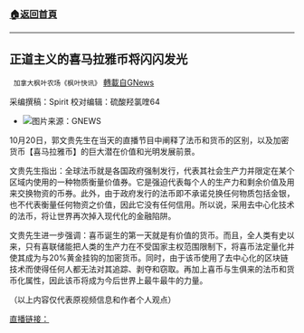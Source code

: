###  [:house:返回首頁](https://github.com/ourhimalayas/txt)
---


## 正道主义的喜马拉雅币将闪闪发光
` 加拿大枫叶农场《枫叶快讯》` [轉載自GNews](https://gnews.org/zh-hans/1608740/)

采编撰稿：Spirit         校对编辑：硫酸羟氯喹64

- ![](https://assets.gnews.org/wp-content/uploads/2021/10/a3.jpg)图片来源：GNEWS


10月20日，郭文贵先生在当天的直播节目中阐释了法币和货币的区别，以及加密货币【喜马拉雅币】的巨大潜在价值和光明发展前景。

文贵先生指出：全球法币就是各国政府强制发行，代表其社会生产力并限定在某个区域内使用的一种物质衡量价值券。它是强迫代表每个人的生产力和剩余价值及用来交换物资的币券。此外，由于政府发行的法币即不承诺兑换任何物质包括金银，也不代表衡量任何物资之价值，因此它没有任何信用。所以说，采用去中心化技术的法币，将让世界再次掉入现代化的金融陷阱。

文贵先生进一步强调：喜币诞生的第一天就是有价值的货币。而且，全人类有史以来，只有喜联储能把人类的生产力在不受国家主权范围限制下，将喜币法定量化并使其成为与20%黄金挂钩的加密货币。同时，由于该币使用了去中心化的区块链技术而使得任何人都无法对其追踪、剥夺和窃取。再加上喜币与生俱来的法币和货币化属性，因此该币将成为今后世界上最牛最牛的力量。

（以上内容仅代表原视频信息和作者个人观点）

[直播链接：](https://gtv.org/video/id=61700c08304e992109b806ee)
